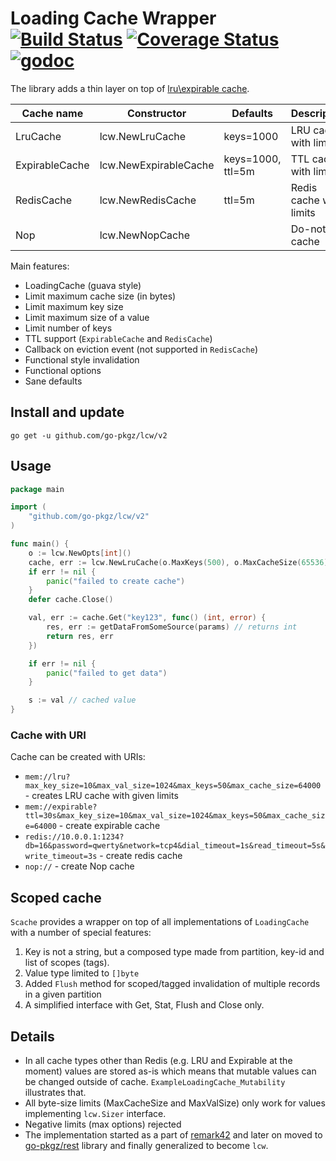 # Loading Cache Wrapper [![Build Status](https://github.com/go-pkgz/lcw/workflows/build/badge.svg)](https://github.com/go-pkgz/lcw/actions) [![Coverage Status](https://coveralls.io/repos/github/go-pkgz/lcw/badge.svg?branch=master)](https://coveralls.io/github/go-pkgz/lcw?branch=master) [![godoc](https://godoc.org/github.com/go-pkgz/lcw?status.svg)](https://godoc.org/github.com/go-pkgz/lcw/v2)

The library adds a thin layer on top of [lru\expirable cache](https://github.com/hashicorp/golang-lru).

| Cache name     | Constructor           | Defaults          | Description             |
|----------------|-----------------------|-------------------|-------------------------|
| LruCache       | lcw.NewLruCache       | keys=1000         | LRU cache with limits   |
| ExpirableCache | lcw.NewExpirableCache | keys=1000, ttl=5m | TTL cache with limits   |
| RedisCache     | lcw.NewRedisCache     | ttl=5m            | Redis cache with limits |
| Nop            | lcw.NewNopCache       |                   | Do-nothing cache        |

Main features:

- LoadingCache (guava style)
- Limit maximum cache size (in bytes)
- Limit maximum key size
- Limit maximum size of a value
- Limit number of keys
- TTL support (`ExpirableCache` and `RedisCache`)
- Callback on eviction event (not supported in `RedisCache`)
- Functional style invalidation
- Functional options
- Sane defaults

## Install and update

`go get -u github.com/go-pkgz/lcw/v2`

## Usage

```go
package main

import (
	"github.com/go-pkgz/lcw/v2"
)

func main() {
	o := lcw.NewOpts[int]()
	cache, err := lcw.NewLruCache(o.MaxKeys(500), o.MaxCacheSize(65536), o.MaxValSize(200), o.MaxKeySize(32))
	if err != nil {
		panic("failed to create cache")
	}
	defer cache.Close()

	val, err := cache.Get("key123", func() (int, error) {
		res, err := getDataFromSomeSource(params) // returns int
		return res, err
	})

	if err != nil {
		panic("failed to get data")
	}

	s := val // cached value
}
```

### Cache with URI

Cache can be created with URIs:

- `mem://lru?max_key_size=10&max_val_size=1024&max_keys=50&max_cache_size=64000` - creates LRU cache with given limits
- `mem://expirable?ttl=30s&max_key_size=10&max_val_size=1024&max_keys=50&max_cache_size=64000` - create expirable cache
- `redis://10.0.0.1:1234?db=16&password=qwerty&network=tcp4&dial_timeout=1s&read_timeout=5s&write_timeout=3s` - create
  redis cache
- `nop://` - create Nop cache

## Scoped cache

`Scache` provides a wrapper on top of all implementations of `LoadingCache` with a number of special features:

1. Key is not a string, but a composed type made from partition, key-id and list of scopes (tags).
1. Value type limited to `[]byte`
1. Added `Flush` method for scoped/tagged invalidation of multiple records in a given partition
1. A simplified interface with Get, Stat, Flush and Close only.

## Details

- In all cache types other than Redis (e.g. LRU and Expirable at the moment) values are stored as-is which means
  that mutable values can be changed outside of cache. `ExampleLoadingCache_Mutability` illustrates that.
- All byte-size limits (MaxCacheSize and MaxValSize) only work for values implementing `lcw.Sizer` interface.
- Negative limits (max options) rejected
- The implementation started as a part of [remark42](https://github.com/umputun/remark)
  and later on moved to [go-pkgz/rest](https://github.com/go-pkgz/rest/tree/master/cache)
  library and finally generalized to become `lcw`.
